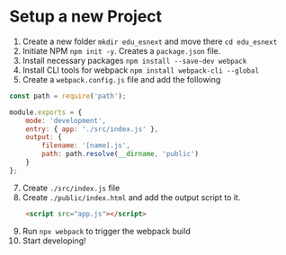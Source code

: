 # Setup a new Project

1. Create a new folder `mkdir edu_esnext` and move there `cd edu_esnext`
2. Initiate NPM `npm init -y`. Creates a `package.json` file.
3. Install necessary packages `npm install --save-dev webpack`
4. Install CLI tools for webpack `npm install webpack-cli --global`
5. Create a `webpack.config.js` file and add the following

```JavaScript
const path = require('path');

module.exports = {
    mode: 'development',
    entry: { app: './src/index.js' },
    output: {
        filename: '[name].js',
        path: path.resolve(__dirname, 'public')
    }
};
```

7. Create `./src/index.js` file
8. Create `./public/index.html` and add the output script to it. 

```HTML
    <script src="app.js"></script>
```

9. Run `npx webpack` to trigger the webpack build
10. Start developing!